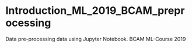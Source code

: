 # Introduction_ML_2019_BCAM_preprocessing
Data pre-processing data using Jupyter Notebook. BCAM ML-Course 2019
